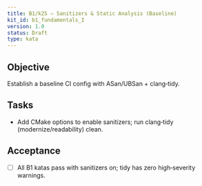 ```yaml
---
title: B1/k25 — Sanitizers & Static Analysis (Baseline)
kit_id: b1_fundamentals_I
version: 1.0
status: Draft
type: kata
---
```

## Objective
Establish a baseline CI config with ASan/UBSan + clang‑tidy.
## Tasks
- Add CMake options to enable sanitizers; run clang‑tidy (modernize/readability) clean.
## Acceptance
- [ ] All B1 katas pass with sanitizers on; tidy has zero high‑severity warnings.